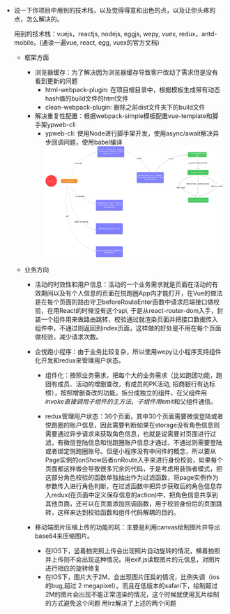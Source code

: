 * 说一下你项目中用到的技术栈，以及觉得得意和出色的点，以及让你头疼的点，怎么解决的。

  用到的技术栈：vuejs，reactjs, nodejs, eggjs, wepy, vuex, redux，antd-mobile。(通读一遍vue, react, egg, vuex的官方文档)

  - 框架方面
    - 浏览器缓存：为了解决因为浏览器缓存导致客户改动了需求但是没有看到更新的问题
      - html-webpack-plugin: 在项目根目录中，根据模板生成带有动态hash值的build文件的html文件
      - clean-webpack-plugin: 删除之前dist文件夹下的build文件
    - 解决重复性配置：根据webpack-simple模板配置vue-template和脚手架ypweb-cli
      - ypweb-cli: 使用Node进行脚手架开发，使用async/await解决异步回调问题，使用babel编译
        ![ypweb-cli](./image/ypweb-cli.png?raw=true 'ypweb-cli')  

  - 业务方向
    - 活动的时效性和用户信息：活动的一个业务需求就是页面在活动的有效期间以及有个人信息的页面在悦跑圈App内才能打开，在Vue的做法是在每个页面的路由守卫beforeRouteEnter函数中请求后端接口做校验，在用React的时候没有这个api, 于是从react-router-dom入手，封装一个组件用来做路由跳转，校验通过就渲染页面并把接口数据传入组件中，不通过则返回到index页面，这样做的好处是不用在每个页面做校验，减少请求次数。

    - 企悦跑小程序：由于业务比较复杂，所以使用wepy让小程序支持组件化开发和redux来管理用户状态。
      - 组件化：按照业务需求，把每个大的业务需求（比如跑团功能，跑团有成员、活动的增删查改，有成员的PK活动, 招商银行有达标榜），按照增删查改的功能，拆分成独立的组件，在父组件用$invoke直接调用子组件的主方法，子组件用$emit和父组件通信。

      - redux管理用户状态：36个页面，其中30个页面需要微信登陆或者悦跑圈的账户信息，因此需要判断如果在storage没有角色信息则需要通过异步请求来获取角色信息，也就是说需要对页面进行过滤，有微信登陆信息和悦跑圈账户信息才通过，不通过则需要登陆或者绑定悦跑圈账号。但是小程序没有中间件的概念，所以要从Page实例的onShow后者onRoute入手来进行身份校验，如果每个页面都这样做会导致很多冗余的代码，于是考虑用装饰者模式，把这部分角色校验的函数单独抽出作为过滤函数，将page实例作为参数传入进行角色判断，在过滤函数中把异步获取后的角色信息存入redux(在页面中定义保存信息的action)中，把角色信息共享到其他页面，还可以在页面添加回调函数，用于校验身份后的页面跳转，这样来达到校验函数和组件代码解耦的目的。

    - 移动端图片压缩上传的功能的坑：主要是利用canvas绘制图片并导出base64来压缩图片。
      - 在IOS下，竖着拍完照上传会出现照片自动旋转的情况，横着拍照并上传则不会出现这种情况。用exif.js读取图片的元信息，对图片进行相应的旋转修复
      - 在IOS下，图片大于2M，会出现图片压扁的情况，比例失调（ios的bug,超过 2 megapixel）。而且在低版本的safari下，绘制超过2M的图片会出现不能正常渲染的情况，这个时候就使用瓦片绘制的方式避免这个问题
      用lrz解决了上述的两个问题
  


  